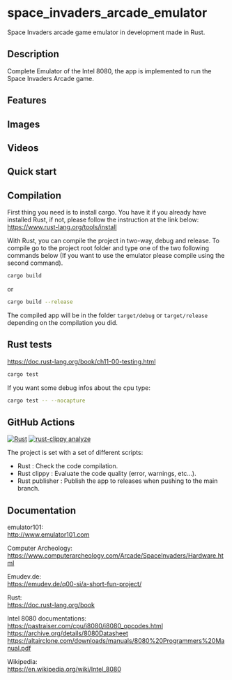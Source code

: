 # space_invaders_arcade_emulator

Space Invaders arcade game emulator in development made in Rust.

## Description

Complete Emulator of the Intel 8080, the app is implemented to run the Space Invaders Arcade game.

## Features

## Images

## Videos

## Quick start

## Compilation

First thing you need is to install cargo. You have it if you already have installed Rust, if not, please follow the
instruction at the link below:
<https://www.rust-lang.org/tools/install>

With Rust, you can compile the project in two-way, debug and release. To compile go to the project root folder and type
one of the two following commands below (If you want to use the emulator please compile using the second command).

```bash
cargo build
```

or

```bash
cargo build --release
```

The compiled app will be in the folder `target/debug` or `target/release` depending on the compilation you did.

## Rust tests

<https://doc.rust-lang.org/book/ch11-00-testing.html>

```bash
cargo test
```

If you want some debug infos about the cpu type:

```bash
cargo test -- --nocapture
```

## GitHub Actions

[![Rust](https://github.com/Im-Rises/space_invaders_arcade_emulator/actions/workflows/rust.yml/badge.svg?branch=main)](https://github.com/Im-Rises/space_invaders_arcade_emulator/actions/workflows/rust.yml)
[![rust-clippy analyze](https://github.com/Im-Rises/space_invaders_arcade_emulator/actions/workflows/rust-clippy.yml/badge.svg?branch=main)](https://github.com/Im-Rises/space_invaders_arcade_emulator/actions/workflows/rust-clippy.yml)

The project is set with a set of different scripts:

- Rust : Check the code compilation.
- Rust clippy : Evaluate the code quality (error, warnings, etc...).
- Rust publisher : Publish the app to releases when pushing to the main branch.

## Documentation

emulator101:  
<http://www.emulator101.com>

Computer Archeology:  
<https://www.computerarcheology.com/Arcade/SpaceInvaders/Hardware.html>

Emudev.de:  
<https://emudev.de/q00-si/a-short-fun-project/>

Rust:  
<https://doc.rust-lang.org/book>

Intel 8080 documentations:  
<https://pastraiser.com/cpu/i8080/i8080_opcodes.html>  
<https://archive.org/details/8080Datasheet>  
<https://altairclone.com/downloads/manuals/8080%20Programmers%20Manual.pdf>

Wikipedia:  
<https://en.wikipedia.org/wiki/Intel_8080>
